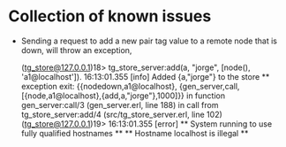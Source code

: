 # Collection of known issues #

* Sending a request to add a new pair tag value to a remote node that is down, will throw an exception,

    (tg_store@127.0.0.1)18> tg_store_server:add(a, "jorge", [node(), 'a1@localhost']).
    16:13:01.355 [info] Added {a,"jorge"} to the store
    ** exception exit: {{nodedown,a1@localhost},
                        {gen_server,call,
                                    [{node,a1@localhost},{add,a,"jorge"},1000]}}
         in function  gen_server:call/3 (gen_server.erl, line 188)
         in call from tg_store_server:add/4 (src/tg_store_server.erl, line 102)
    (tg_store@127.0.0.1)19> 16:13:01.355 [error] ** System running to use fully qualified hostnames **
    ** Hostname localhost is illegal **
